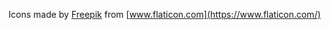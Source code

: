 Icons made by [Freepik](https://www.flaticon.com/authors/freepik) from [www.flaticon.com](https://www.flaticon.com/) 
